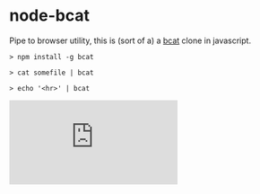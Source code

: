 # node-bcat

Pipe to browser utility, this is (sort of a) a [bcat](https://github.com/rtomayko/bcat) clone in javascript.

```
> npm install -g bcat

> cat somefile | bcat

> echo '<hr>' | bcat
```

![be a good cat](https://www.facebook.com/photo.php?fbid=10150923621387325&l=681f9cdcf9)